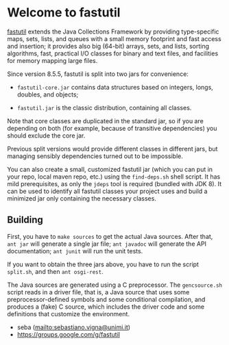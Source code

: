 # Welcome to fastutil

[fastutil](http://fastutil.di.unimi.it/) extends the Java Collections
Framework by providing type-specific maps, sets, lists, and queues with a
small memory footprint and fast access and insertion; it provides also big
(64-bit) arrays, sets, and lists, sorting algorithms, fast, practical I/O
classes for binary and text files, and facilities for memory mapping large
files.

Since version 8.5.5, fastutil is split into two jars for convenience:

- `fastutil-core.jar` contains data structures based on integers, longs,
  doubles, and objects;

- `fastutil.jar` is the classic distribution, containing all classes.

Note that core classes are duplicated in the standard jar, so if you are
depending on both (for example, because of transitive dependencies) you
should exclude the core jar.

Previous split versions would provide different classes in different jars,
but managing sensibly dependencies turned out to be impossible.

You can also create a small, customized fastutil jar (which you can put in
your repo, local maven repo, etc.) using the `find-deps.sh` shell script.
It has mild prerequisites, as only the `jdeps` tool is required (bundled
with JDK 8). It can be used to identify all fastutil classes your project
uses and build a minimized jar only containing the necessary classes.

## Building

First, you have to `make sources` to get the actual Java sources.
After that, `ant jar` will generate a single jar file; `ant javadoc` will
generate the API documentation; `ant junit` will run the unit tests.

If you want to obtain the three jars above, you have to run the script
`split.sh`, and then `ant osgi-rest`.

The Java sources are generated using a C preprocessor. The `gencsource.sh`
script reads in a driver file, that is, a Java source that uses some
preprocessor-defined symbols and some conditional compilation, and produces a
(fake) C source, which includes the driver code and some definitions that
customize the environment.

* seba (<mailto:sebastiano.vigna@unimi.it>)
* https://groups.google.com/g/fastutil

